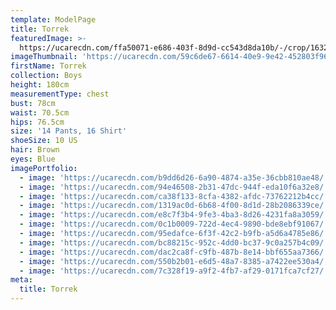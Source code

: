 ```yaml
---
template: ModelPage
title: Torrek
featuredImage: >-
  https://ucarecdn.com/ffa50071-e686-403f-8d9d-cc543d8da10b/-/crop/1632x601/0,174/-/preview/
imageThumbnail: 'https://ucarecdn.com/59c6de67-6614-40e9-9e42-452803f96f7a/'
firstName: Torrek
collection: Boys
height: 180cm
measurementType: chest
bust: 78cm
waist: 70.5cm
hips: 76.5cm
size: '14 Pants, 16 Shirt'
shoeSize: 10 US
hair: Brown
eyes: Blue
imagePortfolio:
  - image: 'https://ucarecdn.com/b9dd6d26-6a90-4874-a35e-36cbb810ae48/'
  - image: 'https://ucarecdn.com/94e46508-2b31-47dc-944f-eda10f6a32e8/'
  - image: 'https://ucarecdn.com/ca38f133-8cfa-4382-afdc-73762212b4cc/'
  - image: 'https://ucarecdn.com/1319ac0d-6b68-4f00-8d1d-28b2086339ce/'
  - image: 'https://ucarecdn.com/e8c7f3b4-9fe3-4ba3-8d26-4231fa8a3059/'
  - image: 'https://ucarecdn.com/0c1b0009-722d-4ec4-9890-bde8ebf91067/'
  - image: 'https://ucarecdn.com/95edafce-6f3f-42c2-b9fb-a5d6a4785e86/'
  - image: 'https://ucarecdn.com/bc88215c-952c-4dd0-bc37-9c0a257b4c09/'
  - image: 'https://ucarecdn.com/dac2ca8f-c9fb-487b-8e14-bbf655aa7366/'
  - image: 'https://ucarecdn.com/550b2b01-e6d5-48a7-8385-a7422ee530a4/'
  - image: 'https://ucarecdn.com/7c328f19-a9f2-4fb7-af29-0171fca7cf27/'
meta:
  title: Torrek
---
```


